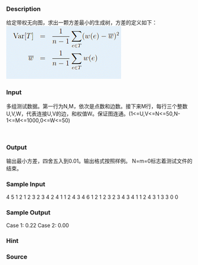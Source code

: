 
### Description
给定带权无向图，求出一颗方差最小的生成树，方差的定义如下：
![](/JudgeOnline/upload/201303/11(5).jpg)
### Input

多组测试数据。第一行为N,M，依次是点数和边数。接下来M行，每行三个整数U,V,W，代表连接U,V的边，和权值W。保证图连通。(1<=U,V<=N<=50,N-1<=M<=1000,0<=W<=50) 
 

 
### Output
输出最小方差，四舍五入到0.01。输出格式按照样例。
N=m=0标志着测试文件的结束。
### Sample Input
4 5
1 2 1
2 3 2
3 4 2
4 1 1
2 4 3
4 6
1 2 1
2 3 2
3 4 3
4 1 1
2 4 3
1 3 3
0 0

### Sample Output
Case 1: 0.22
Case 2: 0.00

### Hint

### Source
